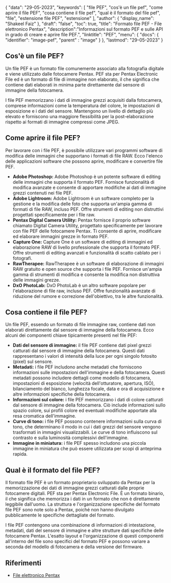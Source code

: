 {
"data": "29-05-2023",
  "keywords": [
"file PEF",
"cos'è un file pef",
"come aprire il file PEF",
"cosa contiene il file pef",
"qual è il formato del file pef",
"file",
"estensione file PEF",
"estensione"
],
  "author": {
"display_name": "Shakeel Faiz"
},
"draft": "false",
"toc": true,
"title": "Formato file PEF - File elettronico Pentax",
  "description":"Informazioni sul formato PEF e sulle API in grado di creare e aprire file PEF.",
"linktitle": "PEF",
  "menu": {
    "docs": {
      "identifier": "image-pef",
"parent" : "image"
}
},
"lastmod": "29-05-2023"
}

## Cos'è un file PEF?

Un file PEF è un formato file comunemente associato alla fotografia digitale e viene utilizzato dalle fotocamere Pentax. PEF sta per Pentax Electronic File ed è un formato di file di immagine non elaborato, il che significa che contiene dati elaborati in minima parte direttamente dal sensore di immagine della fotocamera.

I file PEF memorizzano i dati di immagine grezzi acquisiti dalla fotocamera, comprese informazioni come la temperatura del colore, le impostazioni di esposizione e i dati del sensore. Mantengono un livello di dettaglio più elevato e forniscono una maggiore flessibilità per la post-elaborazione rispetto ai formati di immagine compressi come JPEG.

## Come aprire il file PEF?

Per lavorare con i file PEF, è possibile utilizzare vari programmi software di modifica delle immagini che supportano i formati di file RAW. Ecco l'elenco delle applicazioni software che possono aprire, modificare e convertire file PEF.

- **Adobe Photoshop:** Adobe Photoshop è un potente software di editing delle immagini che supporta il formato PEF. Fornisce funzionalità di modifica avanzate e consente di apportare modifiche ai dati di immagine grezzi contenuti nei file PEF.
- **Adobe Lightroom:** Adobe Lightroom è un software completo per la gestione e la modifica delle foto che supporta un'ampia gamma di formati di file RAW, incluso PEF. Offre strumenti di editing non distruttivi progettati specificamente per i file raw.
- **Pentax Digital Camera Utility:** Pentax fornisce il proprio software chiamato Digital Camera Utility, progettato specificamente per lavorare con file PEF delle fotocamere Pentax. Ti consente di aprire, modificare ed elaborare immagini grezze in formato PEF.
- **Capture One:** Capture One è un software di editing di immagini ed elaborazione RAW di livello professionale che supporta il formato PEF. Offre strumenti di editing avanzati e funzionalità di scatto cablato per i fotografi.
- **RawTherapee:** RawTherapee è un software di elaborazione di immagini RAW gratuito e open source che supporta i file PEF. Fornisce un'ampia gamma di strumenti di modifica e consente la modifica non distruttiva delle immagini grezze.
- **DxO PhotoLab:** DxO PhotoLab è un altro software popolare per l'elaborazione di file raw, incluso PEF. Offre funzionalità avanzate di riduzione del rumore e correzione dell'obiettivo, tra le altre funzionalità.

## Cosa contiene il file PEF?

Un file PEF, essendo un formato di file immagine raw, contiene dati non elaborati direttamente dal sensore di immagine della fotocamera. Ecco alcuni dei componenti chiave tipicamente presenti nel file PEF:

- **Dati del sensore di immagine:** il file PEF contiene dati pixel grezzi catturati dal sensore di immagine della fotocamera. Questi dati rappresentano i valori di intensità della luce per ogni singolo fotosito (pixel) sul sensore.
- **Metadati:** i file PEF includono anche metadati che forniscono informazioni sulle impostazioni dell'immagine e della fotocamera. Questi metadati possono includere dettagli come modello di fotocamera, impostazioni di esposizione (velocità dell'otturatore, apertura, ISO), bilanciamento del bianco, lunghezza focale, data e ora di acquisizione e altre informazioni specifiche della fotocamera.
- **Informazioni sul colore:** i file PEF memorizzano i dati di colore catturati dal sensore di immagine della fotocamera. Ciò include informazioni sullo spazio colore, sui profili colore ed eventuali modifiche apportate alla resa cromatica dell'immagine.
- **Curve di tono:** i file PEF possono contenere informazioni sulla curva di tono, che determinano il modo in cui i dati grezzi del sensore vengono trasformati in immagini visualizzabili. Le curve di tono influiscono sul contrasto e sulla luminosità complessivi dell'immagine.
- **Immagine in miniatura:** i file PEF spesso includono una piccola immagine in miniatura che può essere utilizzata per scopi di anteprima rapida.

## Qual è il formato del file PEF?

Il formato file PEF è un formato proprietario sviluppato da Pentax per la memorizzazione dei dati di immagine grezzi catturati dalle proprie fotocamere digitali. PEF sta per Pentax Electronic File. È un formato binario, il che significa che memorizza i dati in un formato che non è direttamente leggibile dall'uomo. La struttura e l'organizzazione specifiche del formato file PEF sono note solo a Pentax, poiché non hanno divulgato pubblicamente le specifiche dettagliate del formato.

I file PEF contengono una combinazione di informazioni di intestazione, metadati, dati del sensore di immagine e altre strutture dati specifiche delle fotocamere Pentax. L'esatto layout e l'organizzazione di questi componenti all'interno del file sono specifici del formato PEF e possono variare a seconda del modello di fotocamera e della versione del firmware.

## Riferimenti
* [File elettronico Pentax](https://www.wikidata.org/wiki/Q3964876)

